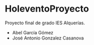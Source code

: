 # HoleventoProyecto
Proyecto final de grado IES Alquerías.
- Abel García Gómez
- José Antonio Gonzalez Casanova
